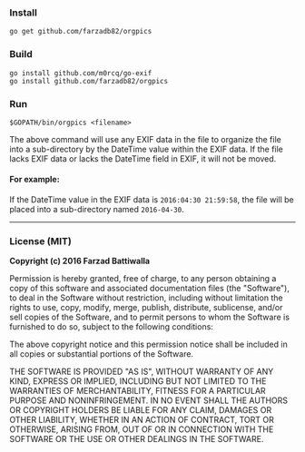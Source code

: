 ### Install
```
go get github.com/farzadb82/orgpics
```
### Build
```
go install github.com/m0rcq/go-exif
go install github.com/farzadb82/orgpics
```
### Run
```
$GOPATH/bin/orgpics <filename>
```
The above command will use any EXIF data in the file to organize the file into a sub-directory by the DateTime value within the EXIF data. If the file lacks EXIF data or lacks the DateTime field in EXIF, it will not be moved.
#### For example:
If the DateTime value in the EXIF data is `2016:04:30 21:59:58`, the file will be placed into a sub-directory named `2016-04-30`.

----------

### License (MIT)
**Copyright (c) 2016 Farzad Battiwalla**

Permission is hereby granted, free of charge, to any person obtaining a copy of this software and associated documentation files (the "Software"), to deal in the Software without restriction, including without limitation the rights to use, copy, modify, merge, publish, distribute, sublicense, and/or sell copies of the Software, and to permit persons to whom the Software is furnished to do so, subject to the following conditions:

The above copyright notice and this permission notice shall be included in all copies or substantial portions of the Software.

THE SOFTWARE IS PROVIDED "AS IS", WITHOUT WARRANTY OF ANY KIND, EXPRESS OR IMPLIED, INCLUDING BUT NOT LIMITED TO THE WARRANTIES OF MERCHANTABILITY, FITNESS FOR A PARTICULAR PURPOSE AND NONINFRINGEMENT. IN NO EVENT SHALL THE AUTHORS OR COPYRIGHT HOLDERS BE LIABLE FOR ANY CLAIM, DAMAGES OR OTHER LIABILITY, WHETHER IN AN ACTION OF CONTRACT, TORT OR OTHERWISE, ARISING FROM, OUT OF OR IN CONNECTION WITH THE SOFTWARE OR THE USE OR OTHER DEALINGS IN THE SOFTWARE.

